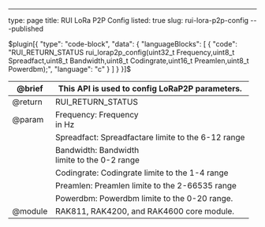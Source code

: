 ---
type: page
title: RUI LoRa P2P Config
listed: true
slug: rui-lora-p2p-config
---published

$plugin[{
    "type": "code-block",
    "data": {
        "languageBlocks": [
            {
                "code": "RUI_RETURN_STATUS rui_lorap2p_config(uint32_t Frequency,uint8_t  Spreadfact,uint8_t  Bandwidth,uint8_t  Codingrate,uint16_t  Preamlen,uint8_t  Powerdbm);",
                "language": "c"
            }
        ]
    }
}]$

| @brief | This API is used to config LoRaP2P parameters. | 
| ---- | ---- | 
| @return | RUI_RETURN_STATUS | 
| @param | Frequency:      Frequency<br>in Hz | 
|  | Spreadfact:  Spreadfactare limite to the 6-12 range | 
|  | Bandwidth:       Bandwidth<br>limite to the 0-2 range | 
|  | Codingrate:  Codingrate limite to the 1-4 range | 
|  | Preamlen:    Preamlen limite to the 2-66535 range | 
|  | Powerdbm:  Powerdbm limite to the 0-20 range. | 
| @module | RAK811, RAK4200, and RAK4600 core module. | 



